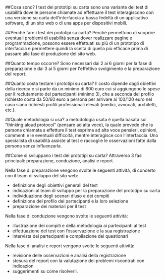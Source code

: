 ##Cosa sono?
I test dei prototipi su carta sono una variante dei test di usabilità dove le persone chiamate ad effettuare il test interagiscono con una versione su carta dell'interfaccia a bassa fedeltà di un applicativo software, di un sito web o di una apps per dispositivi mobili.

##Perché fare i test dei prototipi su carta?
Perché permettono di scoprire eventuali problemi di usabilità senza dover realizzare pagine e programmazione, possono essere effettuati su più di un prototipo di interfaccia e permettere quindi la scelta di quella più efficace prima di passare alla fase di produzione del sito web.

##Quanto tempo occorre?
Sono necessari dai 2 ai 6 giorni per la fase di preparazione e dai 3 ai 5 giorni per l'effettivo svolgimento e la preparazione del report.

##Quanto costa testare i prototipi su carta?
Il costo dipende dagli obiettivi della ricerca e si parte da un minimo di 600 euro cui si aggiungono le spese per il reclutamento dei partecipanti (minimo 3), che a seconda del profilo richiesto costa da 50/60 euro a persona per arrivare ai 100/120 euro nel caso siano richiesti profili professionali elevati (medici,
avvocati, architetti, etc.).

##Quale metodologia si usa?
a metodologia usata è quella basata sul “thinking aloud protocol” (pensare ad alta voce), la quale prevede che la persona chiamata a effetture il test esprima ad alta voce pensieri, opinioni, commenti e le eventuali difficoltà, mentre interagisce con l’interfaccia. Uno specialista di usabilità assiste al test e raccoglie le osservazioni fatte dalla persona senza influenzarla.

##Come si sviluppano i test dei prototipi su carta?
Attraverso 3 fasi principali: preparazione, conduzione, analisi e report.

Nella fase di preparazione vengono svolte le seguenti attività, di concerto con
il team di sviluppo del sito web:

- definizione degli obiettivi generali del test
- indicazioni al team di sviluppo per la preparazione del prototipo su carta
- individuazione degli scenari d’uso e dei compiti
- definizione del profilo dei partecipanti e la loro selezione
- preparazione dei materiali per il test 

Nella fase di conduzione vengono svolte le seguenti attività:

- illustrazione dei compiti e della metodologia ai partecipanti al test
- effettuazione del test con l’osservazione e la sua registrazione
- intervista dei partecipanti e compilazione dei questionari 

Nella fase di analisi e report vengono svolte le seguenti attività:

- revisione delle osservazioni e analisi della registrazione
- stesura del report con la valutazione dei problemi riscontrati con indicazion
- suggerimenti su come risolverli. 
